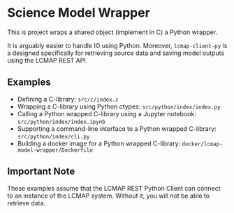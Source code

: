 # Science Model Wrapper

This is project wraps a shared object (implement in C) a Python wrapper.

It is arguably easier to handle IO using Python. Moreover, `lcmap-client-py` is a designed specifically for retrieving source data and saving model outputs using the LCMAP REST API.

## Examples

* Defining a C-library: `src/c/index.c`
* Wrapping a C-library using Python ctypes: `src/python/index/index.py`
* Calling a Python wrapped C-library using a Jupyter notebook: `src/python/index/index.ipynb`
* Supporting a command-line interface to a Python wrapped C-library: `src/python/index/cli.py`
* Building a docker image for a Python wrapped C-library: `docker/lcmap-model-wrapper/Dockerfile`

## Important Note

These examples assume that the LCMAP REST Python Client can connect to an instance of the LCMAP system. Without it, you will not be able to retrieve data.
